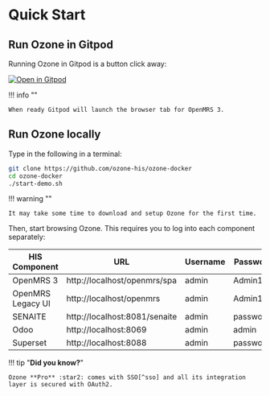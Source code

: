 # Quick Start

## Run Ozone in Gitpod

Running Ozone in Gitpod is a button click away:

[![Open in Gitpod](https://gitpod.io/button/open-in-gitpod.svg)](https://gitpod.io/#https://github.com/ozone-his/ozone-docker)

!!! info ""

    When ready Gitpod will launch the browser tab for OpenMRS 3.


## Run Ozone locally
Type in the following in a terminal:

```bash
git clone https://github.com/ozone-his/ozone-docker
cd ozone-docker
./start-demo.sh
```

!!! warning ""

    It may take some time to download and setup Ozone for the first time.

Then, start browsing Ozone. This requires you to log into each component separately:

| HIS Component     | URL                            | Username | Password |
|-------------------|--------------------------------|----------|----------|
| OpenMRS 3         | http://localhost/openmrs/spa  | admin    | Admin123 |
| OpenMRS Legacy UI | http://localhost/openmrs      | admin    | Admin123 |
| SENAITE           | http://localhost:8081/senaite | admin    | password |
| Odoo              | http://localhost:8069         | admin    | admin    |
| Superset          | http://localhost:8088         | admin    | password |

!!! tip "**Did you know?**"

    Ozone **Pro** :star2: comes with SSO[^sso] and all its integration layer is secured with OAuth2.

[^sso]: Single sign-on